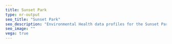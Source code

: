 ```yaml
---
title: Sunset Park
type: nr-output
seo_title: "Sunset Park"
seo_description: "Environmental Health data profiles for the Sunset Park neighborhood of NYC."
seo_image: ""
vega: true
---
```

